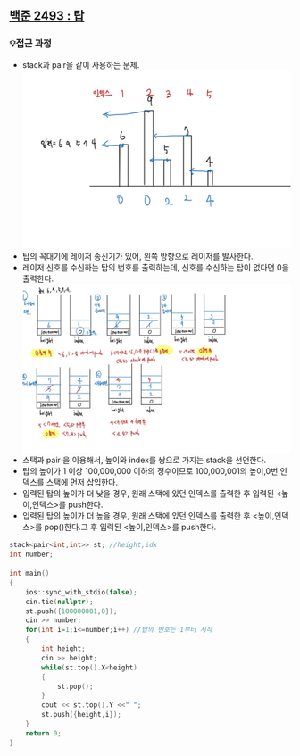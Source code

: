 ## [백준 2493 : 탑](https://www.acmicpc.net/problem/2493)  
### 💡접근 과정  
- stack과 pair을 같이 사용하는 문제.  
![2493번 설명](https://github.com/euichanhwang/algorithm/blob/main/img/%EB%B0%B1%EC%A4%80%202493%EB%B2%88%20%EA%B7%B8%EB%A6%BC%20%EC%84%A4%EB%AA%85.jpg)  
- 탑의 꼭대기에 레이저 송신기가 있어, 왼쪽 방향으로 레이저를 발사한다.  
- 레이저 신호를 수신하는 탑의 번호를 출력하는데, 신호를 수신하는 탑이 없다면 0을 출력한다.
![스택을 이용한 풀이](https://github.com/euichanhwang/algorithm/blob/main/img/%EB%B0%B1%EC%A4%80%202493%EB%B2%88%20%EC%8A%A4%ED%83%9D%20%ED%92%80%EC%9D%B4.jpg)  
- 스택과 pair 을 이용해서, 높이와 index를 쌍으로 가지는 stack을 선언한다.  
- 탑의 높이가 1 이상 100,000,000 이하의 정수이므로 100,000,001의 높이,0번 인덱스를 스택에 먼저 삽입한다.  
- 입력된 탑의 높이가 더 낮을 경우, 원래 스택에 있던 인덱스를 출력한 후 입력된 <높이,인덱스>를 push한다.  
- 입력된 탑의 높이가 더 높을 경우, 원래 스택에 있던 인덱스를 출력한 후 <높이,인덱스>를 pop()한다.그 후 입력된 <높이,인덱스>를 push한다.    

```c++
stack<pair<int,int>> st; //height,idx
int number;

int main()
{
    ios::sync_with_stdio(false);
    cin.tie(nullptr);
    st.push({100000001,0});
    cin >> number;
    for(int i=1;i<=number;i++) //탑의 번호는 1부터 시작
    {
        int height;
        cin >> height;
        while(st.top().X<height)
        {
            st.pop();
        }
        cout << st.top().Y <<" ";
        st.push({height,i});
    }
    return 0;
}

```
